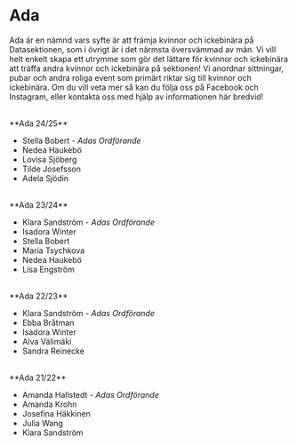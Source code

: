 # Ada

Ada är en nämnd vars syfte är att främja kvinnor och ickebinära på Datasektionen, som i övrigt är i det närmsta översvämmad av män. Vi vill helt enkelt skapa ett utrymme som gör det lättare för kvinnor och ickebinära att träffa andra kvinnor och ickebinära på sektionen! Vi anordnar sittningar, pubar och andra roliga event som primärt riktar sig till kvinnor och ickebinära. Om du vill veta mer så kan du följa oss på Facebook och Instagram, eller kontakta oss med hjälp av informationen här bredvid!

<br />
**Ada 24/25**

- Stella Bobert *- Adas Ordförande*
- Nedea Haukebö
- Lovisa Sjöberg
- Tilde Josefsson
- Adela Sjödin

<br />
**Ada 23/24**

- Klara Sandström *- Adas Ordförande*
- Isadora Winter
- Stella Bobert
- Maria Tsychkova
- Nedea Haukebö
- Lisa Engström

<br />
**Ada 22/23**

- Klara Sandström *- Adas Ordförande*
- Ebba Bråtman
- Isadora Winter
- Alva Välimäki
- Sandra Reinecke

<br />
**Ada 21/22**

- Amanda Hallstedt *- Adas Ordförande*
- Amanda Krohn
- Josefina Häkkinen
- Julia Wang
- Klara Sandström
